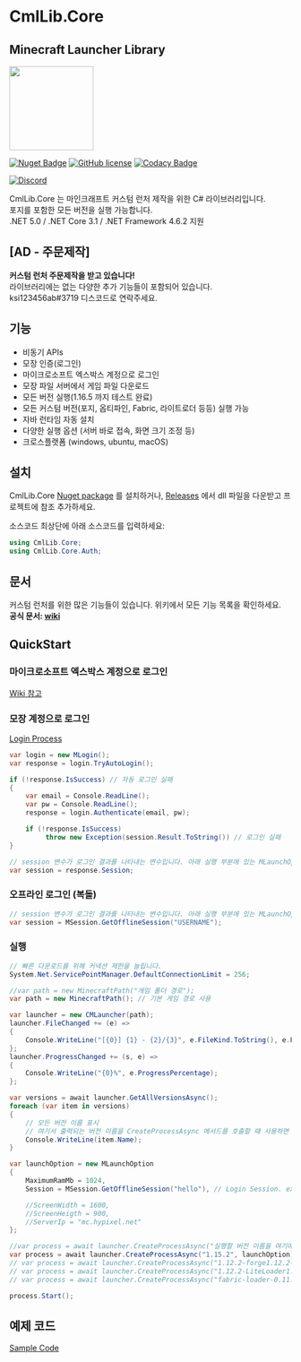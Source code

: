 # CmlLib.Core

## Minecraft Launcher Library

<img src='https://raw.githubusercontent.com/CmlLib/CmlLib.Core/master/icon.png' width=150>

[![Nuget Badge](https://img.shields.io/nuget/v/CmlLib.Core)](https://www.nuget.org/packages/CmlLib.Core)
[![GitHub license](https://img.shields.io/github/license/Naereen/StrapDown.js.svg)](https://github.com/CmlLib/CmlLib.Core/blob/master/LICENSE)
[![Codacy Badge](https://app.codacy.com/project/badge/Grade/3f55a130ec3f4bccb55e7def97cfa2ce)](https://www.codacy.com/gh/CmlLib/CmlLib.Core/dashboard?utm_source=github.com\&utm_medium=referral\&utm_content=CmlLib/CmlLib.Core\&utm_campaign=Badge_Grade)

[![Discord](https://img.shields.io/discord/795952027443527690?label=discord\&logo=discord\&style=for-the-badge)](https://discord.gg/cDW2pvwHSc)

CmlLib.Core 는 마인크래프트 커스텀 런처 제작을 위한 C# 라이브러리입니다.\
포지를 포함한 모든 버전을 실행 가능합니다.\
.NET 5.0 / .NET Core 3.1 / .NET Framework 4.6.2 지원

## [AD - 주문제작]
**커스텀 런처 주문제작을 받고 있습니다!**  
라이브러리에는 없는 다양한 추가 기능들이 포함되어 있습니다.  
ksi123456ab#3719 디스코드로 연락주세요.

## 기능

*   비동기 APIs
*   모장 인증(로그인)
*   마이크로소프트 엑스박스 계정으로 로그인
*   모장 파일 서버에서 게임 파일 다운로드
*   모든 버전 실행(1.16.5 까지 테스트 완료)
*   모든 커스텀 버전(포지, 옵티파인, Fabric, 라이트로더 등등) 실행 가능
*   자바 런타임 자동 설치
*   다양한 실행 옵션 (서버 바로 접속, 화면 크기 조정 등)
*   크로스플랫폼 (windows, ubuntu, macOS)

## 설치

CmlLib.Core [Nuget package](https://www.nuget.org/packages/CmlLib.Core) 를 설치하거나, [Releases](https://github.com/AlphaBs/CmlLib.Core/releases) 에서 dll 파일을 다운받고 프로젝트에 참조 추가하세요.

소스코드 최상단에 아래 소스코드를 입력하세요:

```csharp
using CmlLib.Core;
using CmlLib.Core.Auth;
```

## 문서

커스텀 런처를 위한 많은 기능들이 있습니다. 위키에서 모든 기능 목록을 확인하세요.\
**공식 문서: [wiki](https://github.com/CmlLib/CmlLib.Core/wiki)**

## QuickStart

### 마이크로소프트 엑스박스 계정으로 로그인

[Wiki 참고](https://github.com/CmlLib/CmlLib.Core/wiki/Microsoft-Xbox-Live-Login)

### 모장 계정으로 로그인

[Login Process](https://github.com/AlphaBs/CmlLib.Core/wiki/Login-and-Sessions)

```csharp
var login = new MLogin();
var response = login.TryAutoLogin();

if (!response.IsSuccess) // 자동 로그인 실패
{
    var email = Console.ReadLine();
    var pw = Console.ReadLine();
    response = login.Authenticate(email, pw);

    if (!response.IsSuccess)
         throw new Exception(session.Result.ToString()) // 로그인 실패
}

// session 변수가 로그인 결과를 나타내는 변수입니다. 아래 실행 부분에 있는 MLaunchOption에 같이 넣어서 게임을 실행하면 됩니다.
var session = response.Session;
```

### 오프라인 로그인 (복돌)

```csharp
// session 변수가 로그인 결과를 나타내는 변수입니다. 아래 실행 부분에 있는 MLaunchOption에 같이 넣어서 게임을 실행하면 됩니다.
var session = MSession.GetOfflineSession("USERNAME");
```

### 실행

```csharp
// 빠른 다운로드를 위해 커넥션 제한을 늘립니다.
System.Net.ServicePointManager.DefaultConnectionLimit = 256;

//var path = new MinecraftPath("게임 폴더 경로");
var path = new MinecraftPath(); // 기본 게임 경로 사용

var launcher = new CMLauncher(path);
launcher.FileChanged += (e) =>
{
    Console.WriteLine("[{0}] {1} - {2}/{3}", e.FileKind.ToString(), e.FileName, e.ProgressedFileCount, e.TotalFileCount);
};
launcher.ProgressChanged += (s, e) =>
{
    Console.WriteLine("{0}%", e.ProgressPercentage);
};

var versions = await launcher.GetAllVersionsAsync();
foreach (var item in versions)
{
    // 모든 버전 이름 표시
    // 여기서 출력되는 버전 이름을 CreateProcessAsync 메서드를 호출할 때 사용하면 됩니다.
    Console.WriteLine(item.Name);
}

var launchOption = new MLaunchOption
{
    MaximumRamMb = 1024,
    Session = MSession.GetOfflineSession("hello"), // Login Session. ex) Session = MSession.GetOfflineSession("hello")

    //ScreenWidth = 1600,
    //ScreenHeigth = 900,
    //ServerIp = "mc.hypixel.net"
};

//var process = await launcher.CreateProcessAsync("실행할 버전 이름을 여기에 입력하세요", launchOption);
var process = await launcher.CreateProcessAsync("1.15.2", launchOption); // 바닐라
// var process = await launcher.CreateProcessAsync("1.12.2-forge1.12.2-14.23.5.2838", launchOption); // 포지
// var process = await launcher.CreateProcessAsync("1.12.2-LiteLoader1.12.2"); // 라이트로더
// var process = await launcher.CreateProcessAsync("fabric-loader-0.11.3-1.16.5") // fabric-loader

process.Start();
```

## 예제 코드

[Sample Code](https://github.com/AlphaBs/CmlLib.Core/wiki/Sample-Code)
